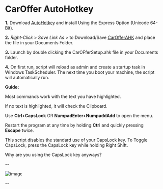 # CarOffer AutoHotkey

**1.** Download [AutoHotkey](https://www.autohotkey.com/download/ahk-install.exe) and install Using the Express Option (Unicode 64-Bit).  

**2.** *Right-Click* > *Save Link As* > to Download/Save [CarOfferAHK](https://raw.githubusercontent.com/TyGreenyy/CarOfferAHK/main/CarOfferAHK.ahk) and place the file in your Documents Folder. 

**3.** Launch by double clicking the CarOFferSetup.ahk file in your Documents folder. 

**4.** On first run, script will reload as admin and create a startup task in Windows TaskScheduler. The next time you boot your machine, the script will automatically run. 


<b>Guide:</b>  

  Most commands work with the text you have highlighted. 
  
  If no text is highlighted, it will check the Clipboard. 
 
  Use **Ctrl+CapsLock** OR **NumpadEnter+NumpaddAdd** to open the menu.
  
  Restart the program at any time by holding **Ctrl** and quickly pressing **Escape** twice.

  This script disables the standard use of your CapsLock key. To Toggle CapsLock, press the CapsLock key while holding Right Shift. 
  
  Why are you using the CapsLock key anyways?
  
-- 
  
![image](https://user-images.githubusercontent.com/56348646/118030381-d5173b80-b32a-11eb-8ba9-2c830d1c628f.png)

--
